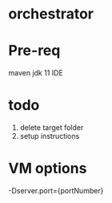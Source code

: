 # orchestrator

# Pre-req
maven
jdk 11
IDE

# todo
1. delete target folder
2. setup instructions

# VM options
-Dserver.port={portNumber}


